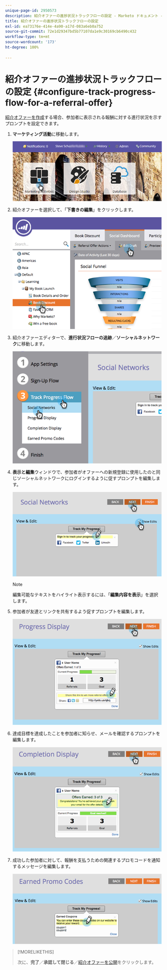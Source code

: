 ```yaml
---
unique-page-id: 2950573
description: 紹介オファーの進捗状況トラックフローの設定 - Marketo ドキュメント - 製品ドキュメント
title: 紹介オファーの進捗状況トラックフローの設定
exl-id: ea73176e-414e-4a90-a17d-083a6eb0a752
source-git-commit: 72e1d29347bd5b77107da1e9c30169cb6490c432
workflow-type: tm+mt
source-wordcount: '173'
ht-degree: 100%

---
```


# 紹介オファーの進捗状況トラックフローの設定 {#configure-track-progress-flow-for-a-referral-offer}

[紹介オファーを作成](/help/marketo/product-docs/demand-generation/social/referral-offers/create-a-referral-offer.md)する場合、参加者に表示される報酬に対する進行状況を示すプロンプトを設定できます。

1. **マーケティング活動**&#x200B;に移動します。

   ![](assets/login-marketing-activities-4.png)

1. 紹介オファーを選択して、「**下書きの編集**」をクリックします。

   ![](assets/image2014-9-22-14-3a35-3a31.png)

1. 紹介オファーエディターで、**進行状況フローの追跡**／**ソーシャルネットワーク**&#x200B;に移動します。

   ![](assets/image2014-9-22-14-3a35-3a43.png)

1. **表示と編集**&#x200B;ウィンドウで、参加者がオファーへの新規登録に使用したのと同じソーシャルネットワークにログインするように促すプロンプトを編集します。

   ![](assets/image2014-9-22-14-3a35-3a58.png)

   >[!NOTE]
   >
   >編集可能なテキストをハイライト表示するには、「**編集内容を表示**」を選択します。

1. 参加者が友達とリンクを共有するよう促すプロンプトを編集します。

   ![](assets/image2014-9-22-14-3a36-3a22.png)

1. 達成目標を達成したことを参加者に知らせ、メールを確認するプロンプトを編集します。

   ![](assets/image2014-9-22-14-3a36-3a36.png)

1. 成功した参加者に対して、報酬を支払うための関連するプロモコードを通知するメッセージを編集します。

   ![](assets/image2014-9-22-14-3a36-3a43.png)

>[!MORELIKETHIS]
>
>次に、**完了**／**承認して閉じる**／[紹介オファーを公開](/help/marketo/product-docs/demand-generation/social/referral-offers/publish-a-referral-offer.md)をクリックします。

